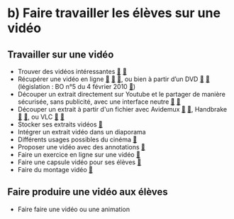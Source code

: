 # b) Faire travailler les élèves sur une vidéo

## Travailler sur une vidéo
* Trouver des vidéos intéressantes [🔗](https://www.facebook.com/groups/enseignercinephilosophie) [🔗](https://tvtropes.org/)
* Récupérer une vidéo en ligne [🔗](https://www.downloadhelper.net/) [🔗](https://captvty.fr/fonctionnalites) [🔗](https://github.com/ytdl-org/youtube-dl), ou bien à partir d’un DVD [🔗](https://www.mediaforma.com/vlc-ripper-dvd-vlc/) [🔗](https://github.com/xenomachina/dvdrip) (législation : BO n°5 du 4 février 2010 [🔗](https://www.education.gouv.fr/bo/2010/05/menj0901120x.html))
* Découper un extrait directement sur Youtube et le partager de manière sécurisée, sans publicité, avec une interface neutre [🔗](https://ladigitale.dev/digiplay/#/) [🔗](https://video.link/)
* Découper un extrait à partir d'un fichier avec Avidemux [🔗](http://avidemux.sourceforge.net/download.html) [🔗](https://www.ac-clermont.fr/disciplines/fileadmin/user_upload/LanguesVivantes/boite_a_outils_tice/BAC_accompagnement/Decouper_une_video_avec_avidemux.pdf), Handbrake [🔗](https://handbrake.fr/) [🔗](https://drive.google.com/file/d/0BxtFzWgpTB8KaE5CMWpvNnlLVm8/view), ou VLC [🔗](https://www.futura-sciences.com/tech/questions-reponses/multimedia-decouper-media-vlc-11851/) [🔗](https://www.videoproc.com/troubleshoot-vlc/cut-or-trim-video-in-vlc-on-mac.htm)
* Stocker ses extraits vidéos [🔗](https://drive.google.com/drive/my-drive)
* Intégrer un extrait vidéo dans un diaporama
* Différents usages possibles du cinéma [🔗](http://bit.ly/philocine)
* Proposer une vidéo avec des annotations [🔗](https://ant.umn.edu/)
* Faire un exercice en ligne sur une vidéo [🔗](https://learningapps.org/)
* Faire une capsule vidéo pour ses élèves [🔗](https://obsproject.com/fr)
* Faire du montage vidéo [🔗](https://www.openshot.org/fr/)

## Faire produire une vidéo aux élèves
* Faire faire une vidéo ou une animation